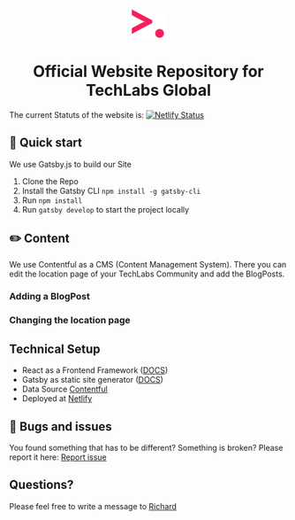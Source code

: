 <p align="center">
  <a href="https://www.gatsbyjs.org">
    <img alt="Gatsby" src="./src/assets/tl-icon.svg" width="60" />
  </a>
</p>
<h1 align="center">
  Official Website Repository for TechLabs Global
</h1>

The current Statuts of the website is: [![Netlify Status](https://api.netlify.com/api/v1/badges/4c9e30fd-b28c-4eb4-b096-a0aa734633be/deploy-status)](https://app.netlify.com/sites/hopeful-spence-494189/deploys)

## 🚀 Quick start

We use Gatsby.js to build our Site

1. Clone the Repo
2. Install the Gatsby CLI `npm install -g gatsby-cli`
3. Run `npm install`
4. Run `gatsby develop` to start the project locally

## ✏️ Content

We use Contentful as a CMS (Content Management System). There you can edit the location page of your TechLabs Community and add the BlogPosts.


### Adding a BlogPost

### Changing the location page

## Technical Setup 

  - React as a Frontend Framework (<a href="https://reactjs.org/docs/getting-started.html">DOCS</a>)
  - Gatsby as static site generator (<a href="https://www.gatsbyjs.org/">DOCS</a>)
  - Data Source <a href="https://www.contentful.com/">Contentful</a>
  - Deployed at <a href="https://www.netlify.com/">Netlify</a>


## 🐛 Bugs and issues

You found something that has to be different? Something is broken? Please report it here: <a href="https://www.notion.so/techlabs/f246cf2457594f7a969ed04603696304?v=7da9c1ea7b964c9b9a6eed40fcc32594">Report issue</a>


## Questions? 

Please feel free to write a message to <a href="mailto:richard.menning@techlabs.org">Richard</a>